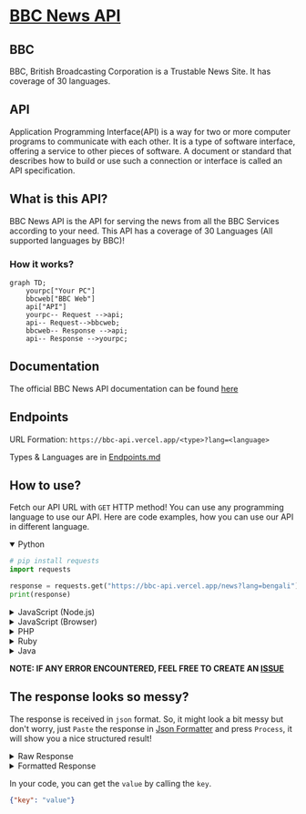 # [BBC News API](https://bbc-api.vercel.app/)
## BBC
BBC, British Broadcasting Corporation is a Trustable News Site. It has coverage of 30 languages. 

## API
Application Programming Interface(API) is a way for two or more computer programs to communicate with each other. It is a type of software interface, offering a service to other pieces of software. A document or standard that describes how to build or use such a connection or interface is called an API specification.

## What is this API?
BBC News API is the API for serving the news from all the BBC Services according to your need. This API has a coverage of 30 Languages (All supported languages by BBC)!

### How it works?
```mermaid
graph TD;
    yourpc["Your PC"]
    bbcweb["BBC Web"]
    api["API"]
    yourpc-- Request -->api;
    api-- Request-->bbcweb;
    bbcweb-- Response -->api;
    api-- Response -->yourpc;
```

## Documentation
The official BBC News API documentation can be found [here](http://www.bbc-api.vercel.app/doc)

## Endpoints
URL Formation: `https://bbc-api.vercel.app/<type>?lang=<language>`

Types & Languages are in [Endpoints.md](https://github.com/Sayad-Uddin-Tahsin/BBC-Bangla-API/blob/main/Endpoints.md)

## How to use?
Fetch our API URL with `GET` HTTP method! You can use any programming language to use our API. Here are code examples, how you can use our API in different language.

<!-- Python -->
<details open>

<summary>Python</summary>

```py
# pip install requests
import requests

response = requests.get("https://bbc-api.vercel.app/news?lang=bengali").json()
print(response)
```

</details>

<!-- JavaScript (Node.js) -->
<details>

<summary>JavaScript (Node.js)</summary>

```js
const axios = require('axios');

axios.get('https://bbc-api.vercel.app/news?lang=chinese')
  .then(response => {
    console.log(response.data);
  })
  .catch(error => {
    console.log(error);
  });
```
    
</details>

<!-- JavaScript (Browser) -->
<details>

<summary>JavaScript (Browser)</summary>

```py
fetch('https://bbc-api.vercel.app/news?lang=turkish')
  .then(response => response.json())
  .then(data => console.log(data))
  .catch(error => console.log(error));
```
    
</details>

<!-- PHP -->
<details>

<summary>PHP</summary>

```php
$response = file_get_contents('https://bbc-api.vercel.app/news?lang=spanish');
$data = json_decode($response);
print_r($data);
```
    
</details>

<!-- Ruby -->
<details>

<summary>Ruby</summary>

```ruby
require 'net/http'
require 'json'

uri = URI('https://bbc-api.vercel.app/news?lang=portuguese')
response = Net::HTTP.get(uri)
data = JSON.parse(response)
puts data
```
    
</details>

<!-- Java -->
<details>

<summary>Java</summary>

```java
import java.net.HttpURLConnection;
import java.net.URL;
import java.util.Scanner;

public class Main {
    public static void main(String[] args) {
        try {
            URL url = new URL("https://bbc-api.vercel.app/news?lang=russian");
            HttpURLConnection conn = (HttpURLConnection) url.openConnection();
            conn.setRequestMethod("GET");
            conn.connect();
            int responseCode = conn.getResponseCode();
            if (responseCode == 200) {
                Scanner scanner = new Scanner(url.openStream());
                String responseBody = scanner.useDelimiter("\\A").next();
                scanner.close();
                System.out.println(responseBody);
            }
        } catch (Exception e) {
            e.printStackTrace();
        }
    }
}
```
    
</details>

**NOTE: IF ANY ERROR ENCOUNTERED, FEEL FREE TO CREATE AN [ISSUE](https://github.com/Sayad-Uddin-Tahsin/BBC-Bangla-API/issues)**

## The response looks so messy?
The response is received in `json` format. So, it might look a bit messy but don't worry, just `Paste` the response in [Json Formatter](https://jsonformatter.curiousconcept.com/#) and press `Process`, it will show you a nice structured result!

<details>

<summary>Raw Response</summary>

```json
{
   "status":200,
   "latest":{
      "title":"习近平与普京会晤：这场中俄元首会谈预料将带来什么？",
      "news_link":"https://www.bbc.com/zhongwen/simp/world-65011228",
      "image_link":"https://ichef.bbci.co.uk/news/640/cpsprodpb/1124F/production/_129032207_70993ea9-6b3a-47f8-ad2e-fb9056891843.jpg"
   },
   "Top story - Zhongwen":[
      {
         "title":"台积电赴德国设厂：为何引发台湾与欧盟“晶片外交”争议",
         "news_link":"https://www.bbc.com/zhongwen/simp/business-65010920",
         "image_link":"https://ichef.bbci.co.uk/news/640/cpsprodpb/111C9/production/_113598007_whatsubject.jpg"
      },
      {
         "title":"法国养老金抗议：一场马克龙政府注定难逃的危机？",
         "news_link":"https://www.bbc.com/zhongwen/simp/world-65011246",
         "image_link":"https://ichef.bbci.co.uk/news/640/cpsprodpb/7802/production/_129022703_parisprot.jpg"
      },
      {
         "title":"美国前总统特朗普发文称他预计将于周二被捕",
         "news_link":"https://www.bbc.com/zhongwen/simp/world-65005167",
         "image_link":"https://ichef.bbci.co.uk/news/640/cpsprodpb/97F7/production/_129030983_bcb1bb78fb380529961661a4e58750eab4235d14.jpg"
      },
      {
         "title":"国际刑事法院颁令拘捕普京，指控他犯下战争罪",
         "news_link":"https://www.bbc.com/zhongwen/simp/world-64998418",
         "image_link":"https://ichef.bbci.co.uk/news/640/cpsprodpb/F872/production/_129020636_gettyimages-1247187786.jpg"
      },
      {
         "title":"视频, 乌克兰战争：记者随军记录巴赫穆特的前线战场, 节目全长 5,53",
         "news_link":"https://www.bbc.com/zhongwen/simp/world-64991992",
         "image_link":"https://ichef.bbci.co.uk/images/ic/512xn/p0f9cl9n.jpg"
      },
      {
         "title":"“大而不倒”的瑞信股价暴跌 比硅谷银行倒闭更像“雷曼时刻”",
         "news_link":"https://www.bbc.com/zhongwen/simp/business-64976475",
         "image_link":"https://ichef.bbci.co.uk/news/640/cpsprodpb/1269B/production/_128991457_creditsuisse_reuters.jpg"
      },
      {
         "title":"中国流亡商人郭文贵在美国被控诈骗10亿美元，北京低调回应",
         "news_link":"https://www.bbc.com/zhongwen/simp/world-64985642",
         "image_link":"https://ichef.bbci.co.uk/news/640/cpsprodpb/11B84/production/_97708527_capture.jpg"
      },
      {
         "title":"视频, 台积电创办人张忠谋表态支持美国对华晶片政策 称半导体业全球化已死, 节目全长 1,42",
         "news_link":"https://www.bbc.com/zhongwen/simp/chinese-news-64987302",
         "image_link":"https://ichef.bbci.co.uk/images/ic/512xn/p0f9b064.jpg"
      }
   ],
   "elapsed time":"0.00s",
   "timestamp":1679297348
}
```

</details>

<details>

<summary>Formatted Response</summary>
    
![Formatted Response](https://user-images.githubusercontent.com/89304780/226274340-609d0419-ece7-4f02-80f6-67e9f52e8ee0.png)

</details>

In your code, you can get the `value` by calling the `key`. 
```json
{"key": "value"}
```
